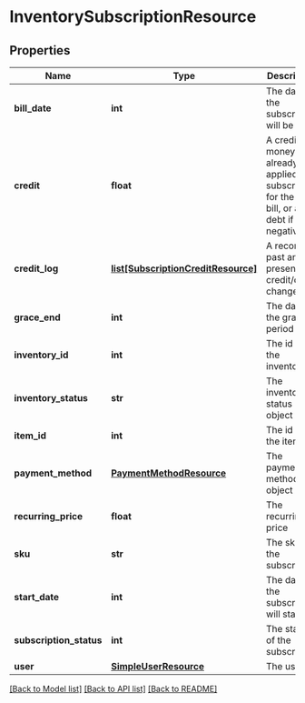 # InventorySubscriptionResource

## Properties
Name | Type | Description | Notes
------------ | ------------- | ------------- | -------------
**bill_date** | **int** | The date the subscription will be billed | [optional] 
**credit** | **float** | A credit of money already applied to a subscription for the next bill, or a debt if negative | [optional] 
**credit_log** | [**list[SubscriptionCreditResource]**](SubscriptionCreditResource.md) | A record of past and present credit/debt changes | [optional] 
**grace_end** | **int** | The date the grace period ends | [optional] 
**inventory_id** | **int** | The id of the inventory | [optional] 
**inventory_status** | **str** | The inventory status object | [optional] 
**item_id** | **int** | The id of the item | [optional] 
**payment_method** | [**PaymentMethodResource**](PaymentMethodResource.md) | The payment method object | [optional] 
**recurring_price** | **float** | The recurring price | [optional] 
**sku** | **str** | The sku of the subscription | [optional] 
**start_date** | **int** | The date the subscription will start | [optional] 
**subscription_status** | **int** | The status of the subscription | [optional] 
**user** | [**SimpleUserResource**](SimpleUserResource.md) | The user | [optional] 

[[Back to Model list]](../README.md#documentation-for-models) [[Back to API list]](../README.md#documentation-for-api-endpoints) [[Back to README]](../README.md)


